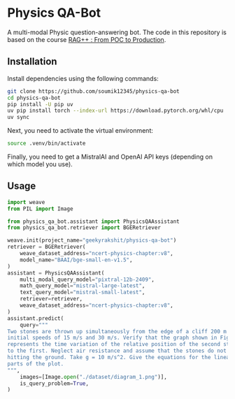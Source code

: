 # Physics QA-Bot

A multi-modal Physic question-answering bot. The code in this repository is based on the course
[RAG++ : From POC to Production](https://www.wandb.courses/courses/rag-in-production).

## Installation

Install dependencies using the following commands:

```bash
git clone https://github.com/soumik12345/physics-qa-bot
cd physics-qa-bot
pip install -U pip uv
uv pip install torch --index-url https://download.pytorch.org/whl/cpu
uv sync
```

Next, you need to activate the virtual environment:

```bash
source .venv/bin/activate
```

Finally, you need to get a MistralAI and OpenAI API keys (depending on which model you use).

## Usage

```python
import weave
from PIL import Image

from physics_qa_bot.assistant import PhysicsQAAssistant
from physics_qa_bot.retriever import BGERetriever

weave.init(project_name="geekyrakshit/physics-qa-bot")
retriever = BGERetriever(
    weave_dataset_address="ncert-physics-chapter:v8",
    model_name="BAAI/bge-small-en-v1.5",
)
assistant = PhysicsQAAssistant(
    multi_modal_query_model="pixtral-12b-2409",
    math_query_model="mistral-large-latest",
    text_query_model="mistral-small-latest",
    retriever=retriever,
    weave_dataset_address="ncert-physics-chapter:v8",
)
assistant.predict(
    query="""
Two stones are thrown up simultaneously from the edge of a cliff 200 m high with
initial speeds of 15 m/s and 30 m/s. Verify that the graph shown in Figure correctly
represents the time variation of the relative position of the second stone with respect
to the first. Neglect air resistance and assume that the stones do not rebound after
hitting the ground. Take g = 10 m/s^2. Give the equations for the linear and curved
parts of the plot.
""",
    images=[Image.open("./dataset/diagram_1.png")],
    is_query_problem=True,
)
```
